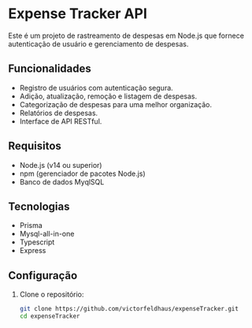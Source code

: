 # Expense Tracker API

Este é um projeto de rastreamento de despesas em Node.js que fornece autenticação de usuário e gerenciamento de despesas.

## Funcionalidades

- Registro de usuários com autenticação segura.
- Adição, atualização, remoção e listagem de despesas.
- Categorização de despesas para uma melhor organização.
- Relatórios de despesas.
- Interface de API RESTful.

## Requisitos

- Node.js (v14 ou superior)
- npm (gerenciador de pacotes Node.js)
- Banco de dados MyqlSQL

## Tecnologias

- Prisma
- Mysql-all-in-one
- Typescript
- Express

## Configuração

1. Clone o repositório:

   ```bash
   git clone https://github.com/victorfeldhaus/expenseTracker.git
   cd expenseTracker
   ```
